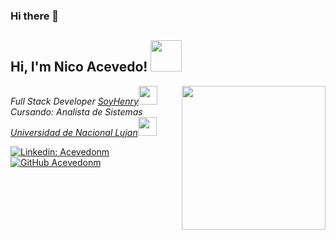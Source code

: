 ### Hi there 👋

<h2> Hi, I'm Nico Acevedo! <img src="https://media.giphy.com/media/mGcNjsfWAjY5AEZNw6/giphy.gif" width="50"></h2>
<img align='right' src="https://media.giphy.com/media/ieyl9zmCjO4b4t6qoY/giphy.gif" width="230">
<p><em>Full Stack Developer <a href="https://www.soyhenry.com/">SoyHenry</a><img src="https://media.giphy.com/media/WUlplcMpOCEmTGBtBW/giphy.gif" width="30"></br>Cursando: Analista de Sistemas <a href="https://www.unlu.edu.ar">Universidad de Nacional Lujan</a><img src="https://media.giphy.com/media/fYSnHlufseco8Fh93Z/giphy.gif" width="30"> 
</em></p>

[![Linkedin: Acevedonm](https://img.shields.io/badge/-acevedonm-blue?style=flat-square&logo=Linkedin&logoColor=white&link=https://www.linkedin.com/in/acevedonm/)](https://www.linkedin.com/in/acevedonm/)
[![GitHub Acevedonm](https://img.shields.io/github/followers/acevedonm?label=follow&style=social)](https://github.com/Acevedonm)

<!--
**acevedonm/acevedonm** is a ✨ _special_ ✨ repository because its `README.md` (this file) appears on your GitHub profile.

Here are some ideas to get you started:

- 🔭 I’m currently working on ...
- 🌱 I’m currently learning ...
- 👯 I’m looking to collaborate on ...
- 🤔 I’m looking for help with ...
- 💬 Ask me about ...
- 📫 How to reach me: ...
- 😄 Pronouns: ...
- ⚡ Fun fact: ...
-->
